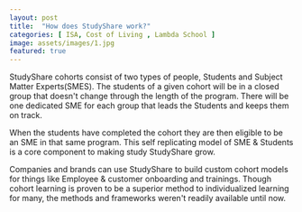 ```yaml
---
layout: post
title:  "How does StudyShare work?"
categories: [ ISA, Cost of Living , Lambda School ]
image: assets/images/1.jpg
featured: true
---
```

StudyShare cohorts consist of two types of people, Students and Subject Matter Experts(SMES).
The students of a given cohort will be in a closed group that doesn't change through the
length of the program. There will be one dedicated SME for each group that leads the Students
and keeps them on track.

When the students have completed the cohort they are then eligible to be an SME in that same
program. This self replicating model of SME & Students is a core component to making
study StudyShare grow.

Companies and brands can use StudyShare to build custom cohort models for things like Employee
& customer onboarding and trainings. Though cohort learning is proven to be a superior
method to individualized learning for many, the methods and frameworks weren't readily available
until now.
